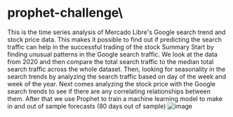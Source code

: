 # prophet-challenge\
This is the time series analysis of Mercado Libre's Google search trend and stock price data. This makes it possible to find out if predicting the search traffic can help in the successful trading of the stock
Summary
Start by finding unusual patterns in the Google search traffic. We look at the data from 2020 and then  compare the total search traffic to the median total search traffic across the whole dataset. Then, looking for seasonality in the search trends by analyzing the search traffic based on day of the week and week of the year. Next comes analyzing the stock price with the Google search trends to see if there are any correlating relationships between them. After that we use Prophet to train a machine learning model to make in and out of sample forecasts (80 days out of sample)
![image](https://github.com/shubhdac/prophet-challenge/assets/168599058/f5c89b44-2260-4dbc-979f-6f25ab67c9ff)
